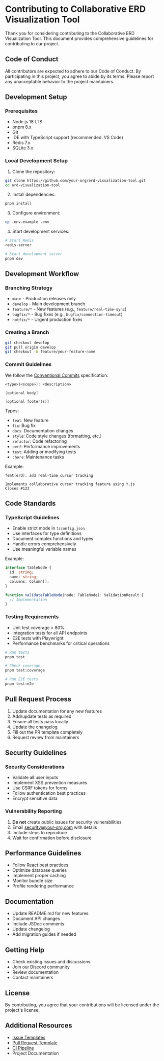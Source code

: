 # Contributing to Collaborative ERD Visualization Tool

Thank you for considering contributing to the Collaborative ERD Visualization Tool. This document provides comprehensive guidelines for contributing to our project.

## Code of Conduct

All contributors are expected to adhere to our Code of Conduct. By participating in this project, you agree to abide by its terms. Please report any unacceptable behavior to the project maintainers.

## Development Setup

### Prerequisites

- Node.js 18 LTS
- pnpm 8.x
- Git
- IDE with TypeScript support (recommended: VS Code)
- Redis 7.x
- SQLite 3.x

### Local Development Setup

1. Clone the repository:
```bash
git clone https://github.com/your-org/erd-visualization-tool.git
cd erd-visualization-tool
```

2. Install dependencies:
```bash
pnpm install
```

3. Configure environment:
```bash
cp .env.example .env
```

4. Start development services:
```bash
# Start Redis
redis-server

# Start development server
pnpm dev
```

## Development Workflow

### Branching Strategy

- `main` - Production releases only
- `develop` - Main development branch
- `feature/*` - New features (e.g., `feature/real-time-sync`)
- `bugfix/*` - Bug fixes (e.g., `bugfix/connection-timeout`)
- `hotfix/*` - Urgent production fixes

### Creating a Branch

```bash
git checkout develop
git pull origin develop
git checkout -b feature/your-feature-name
```

### Commit Guidelines

We follow the [Conventional Commits](https://www.conventionalcommits.org/) specification:

```
<type>(<scope>): <description>

[optional body]

[optional footer(s)]
```

Types:
- `feat`: New feature
- `fix`: Bug fix
- `docs`: Documentation changes
- `style`: Code style changes (formatting, etc.)
- `refactor`: Code refactoring
- `perf`: Performance improvements
- `test`: Adding or modifying tests
- `chore`: Maintenance tasks

Example:
```
feat(erd): add real-time cursor tracking

Implements collaborative cursor tracking feature using Y.js
Closes #123
```

## Code Standards

### TypeScript Guidelines

- Enable strict mode in `tsconfig.json`
- Use interfaces for type definitions
- Document complex functions and types
- Handle errors comprehensively
- Use meaningful variable names

Example:
```typescript
interface TableNode {
  id: string;
  name: string;
  columns: Column[];
}

function validateTableNode(node: TableNode): ValidationResult {
  // Implementation
}
```

### Testing Requirements

- Unit test coverage > 80%
- Integration tests for all API endpoints
- E2E tests with Playwright
- Performance benchmarks for critical operations

```bash
# Run tests
pnpm test

# Check coverage
pnpm test:coverage

# Run E2E tests
pnpm test:e2e
```

## Pull Request Process

1. Update documentation for any new features
2. Add/update tests as required
3. Ensure all tests pass locally
4. Update the changelog
5. Fill out the PR template completely
6. Request review from maintainers

## Security Guidelines

### Security Considerations

- Validate all user inputs
- Implement XSS prevention measures
- Use CSRF tokens for forms
- Follow authentication best practices
- Encrypt sensitive data

### Vulnerability Reporting

1. **Do not** create public issues for security vulnerabilities
2. Email security@your-org.com with details
3. Include steps to reproduce
4. Wait for confirmation before disclosure

## Performance Guidelines

- Follow React best practices
- Optimize database queries
- Implement proper caching
- Monitor bundle size
- Profile rendering performance

## Documentation

- Update README.md for new features
- Document API changes
- Include JSDoc comments
- Update changelog
- Add migration guides if needed

## Getting Help

- Check existing issues and discussions
- Join our Discord community
- Review documentation
- Contact maintainers

## License

By contributing, you agree that your contributions will be licensed under the project's license.

## Additional Resources

- [Issue Templates](.github/ISSUE_TEMPLATE/)
- [Pull Request Template](.github/pull_request_template.md)
- [CI Pipeline](.github/workflows/ci.yml)
- Project Documentation